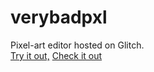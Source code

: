 # verybadpxl
Pixel-art editor hosted on Glitch.  
[Try it out,](https://verybadpxl.glitch.me/) [Check it out](https://glitch.com/~verybadpxl)
